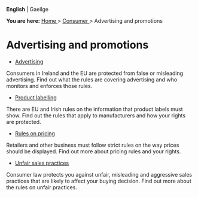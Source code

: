 **English** |  Gaeilge 

**You are here:** [ Home ](/en/) > [ Consumer ](/en/consumer/) > Advertising
and promotions

#  Advertising and promotions

  * [ Advertising ](/en/consumer/advertising-and-promotions/advertising/)

Consumers in Ireland and the EU are protected from false or misleading
advertising. Find out what the rules are covering advertising and who monitors
and enforces those rules.

  * [ Product labelling ](/en/consumer/advertising-and-promotions/product-labelling/)

There are EU and Irish rules on the information that product labels must show.
Find out the rules that apply to manufacturers and how your rights are
protected.

  * [ Rules on pricing ](/en/consumer/advertising-and-promotions/pricing/)

Retailers and other business must follow strict rules on the way prices should
be displayed. Find out more about pricing rules and your rights.

  * [ Unfair sales practices ](/en/consumer/advertising-and-promotions/unfair-sales-practices/)

Consumer law protects you against unfair, misleading and aggressive sales
practices that are likely to affect your buying decision. Find out more about
the rules on unfair practices.
